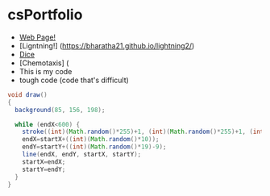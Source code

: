 # csPortfolio

* [Web Page!](https://bharatha21.github.io/WebPageAashish/WebTest/Vacations.html)
* [Ligntning!] (https://bharatha21.github.io/lightning2/)
* [Dice](https://bharatha21.github.io/dice3/)
* [Chemotaxis] ( 
* This is my code
* tough code (code that's difficult)

```Java
void draw()
{
  background(85, 156, 198);

  while (endX<600) {
    stroke((int)(Math.random()*255)+1, (int)(Math.random()*255)+1, (int)(Math.random()*255)+1) ;
    endX=startX+((int)(Math.random()*10));
    endY=startY+((int)(Math.random()*19)-9);
    line(endX, endY, startX, startY);
    startX=endX;
    startY=endY;
  }
}
```
